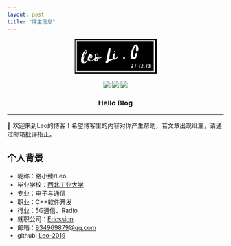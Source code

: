 ```yaml
---
layout: post
title: "博主信息"
---
```


<p align="center">
<a href="https://github.com/Leo-2019" target="_blank">
	<img src="https://github.com/Leo-2019/Picture/blob/main/pictures/logo/square_mid.jpg?raw=true" width=""/>
</a>
</p>

<p align="center">
  <a href="https://github.com/Leo-2019"><img src="https://img.shields.io/badge/Author-Leo-blue.svg"></a>
  <a href="https://www.ericsson.com"><img src="https://img.shields.io/badge/company-Ericssion-brightgreen.svg"></a>
  <a href="https://internal.ericsson.com/org/31580708?unit=31580708"><img src="https://img.shields.io/badge/Unit-RPCN_SWD_APP4-red.svg"></a>
</p>

<h3 align="center">Hello Blog</h3>

---

👏 欢迎来到Leo的博客！希望博客里的内容对你产生帮助，若文章出现纰漏，请通过邮箱批评指正。

## 个人背景

* 昵称：路小臻/Leo
* 毕业学校：[西北工业大学](https://www.nwpu.edu.cn/)
* 专业：电子与通信
* 职业：C++软件开发
* 行业：5G通信、Radio
* 就职公司：[Ericssion](https://www.ericsson.com/zh-cn/about-us/company-facts/ericsson-worldwide/china)
* 邮箱：934969879@qq.com
* github:  [Leo-2019](https://github.com/Leo-2019)
